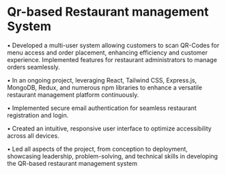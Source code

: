 <h1>Qr-based Restaurant management System</h1>
  <p>• Developed a multi-user system allowing customers to scan QR-Codes for menu access and order placement,
  enhancing efficiency and customer experience. Implemented features for restaurant administrators to manage orders
  seamlessly.</p>
 <p> • In an ongoing project, leveraging React, Tailwind CSS, Express.js, MongoDB, Redux, and numerous
  npm libraries to enhance a versatile restaurant management platform continuously.</p>
  <p>  • Implemented secure email authentication for seamless restaurant registration and login.</p>
   <p> • Created an intuitive, responsive user interface to optimize accessibility across all devices.</p>
  <p> • Led all aspects of the project, from conception to deployment, showcasing leadership, problem-solving, and
  technical skills in developing the QR-based restaurant management system</p>
